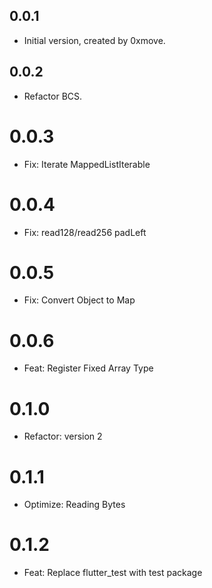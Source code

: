 ## 0.0.1

* Initial version, created by 0xmove.

## 0.0.2

* Refactor BCS.

# 0.0.3

* Fix: Iterate MappedListIterable

# 0.0.4

* Fix: read128/read256 padLeft

# 0.0.5

* Fix: Convert Object to Map

# 0.0.6

* Feat: Register Fixed Array Type

# 0.1.0

* Refactor: version 2

# 0.1.1

* Optimize: Reading Bytes

# 0.1.2
* Feat: Replace flutter_test with test package